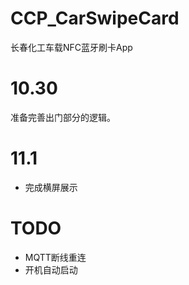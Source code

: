 # CCP_CarSwipeCard
长春化工车载NFC蓝牙刷卡App

# 10.30
准备完善出门部分的逻辑。


# 11.1
* 完成横屏展示


# TODO
* MQTT断线重连
* 开机自动启动
